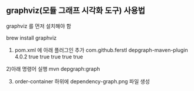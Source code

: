 ## graphviz(모듈 그래프 시각화 도구) 사용법
graphviz 를 먼저 설치해야 함

brew install graphviz

1) pom.xml 에 아래 플러그인 추가
   <plugin>
   <groupId>com.github.ferstl</groupId>
   <artifactId>depgraph-maven-plugin</artifactId>
   <version>4.0.2</version>
   <configuration>
   <createImage>true</createImage>
   <showGroupIds>true</showGroupIds>
   <showVersions>true</showVersions>
   <showDuplicates>true</showDuplicates>
   <showConflicts>true</showConflicts>
   </configuration>
   </plugin>

2)아래 명령어 실행
mvn depgraph:graph

3) order-container 하위에 dependency-graph.png 파일 생성